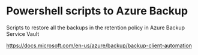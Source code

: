 # Powershell scripts to Azure Backup

Scripts to restore all the backups in the retention policy in Azure Backup Service Vault

https://docs.microsoft.com/en-us/azure/backup/backup-client-automation